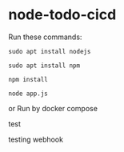 # node-todo-cicd

Run these commands:


`sudo apt install nodejs`


`sudo apt install npm`


`npm install`

`node app.js`

or Run by docker compose

test


testing webhook
